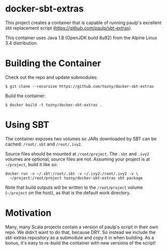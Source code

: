 docker-sbt-extras
====

This project creates a container that is capable of running paulp's
excellent sbt replacement script
(https://github.com/paulp/sbt-extras).

This container uses Java 1.8 (OpenJDK build 8u92) from the Alpine
Linux 3.4 distribution.

Building the Container
=====

Check out the repo and update submodules:

    $ git clone --recursive https://github.com/tozny/docker-sbt-extras

Build the container:

    $ docker build -t tozny/docker-sbt-extras .

Using SBT
====

The container exposes two volumes so JARs downloaded by SBT can be
cached: `/root/.sbt` and `/root/.ivy2`.

Source files should be mounted at `/root/project`. The `.sbt` and
`.ivy2` volumes are optional; source files are not. Assuming your
project is at `~/project`, build it like so:

    docker run -v ~/.sbt:/root/.sbt -v ~/.ivy2:/root/.ivy2 -v \
      ~/project:/root/project tozny/docker-sbt-extras sbt package

Note that build outputs will be written to the `/root/project` volume
(`~/project` on the host), as that is the default work directory.

Motivation
====

Many, many Scala projects contain a version of paulp's script in their
own repo. We didn't want to do that, because DRY. So instead we
include the sbt-extras repository as a submodule and copy it in when
building. As a bonus, it's easy to re-build the container with new
versions of the script!


